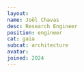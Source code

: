 ```yaml
---
layout:
name: Joël Chavas
desc: Research Engineer
position: engineer
cat: gaia
subcat: architecture
avatar:
joined: 2024
---
```

